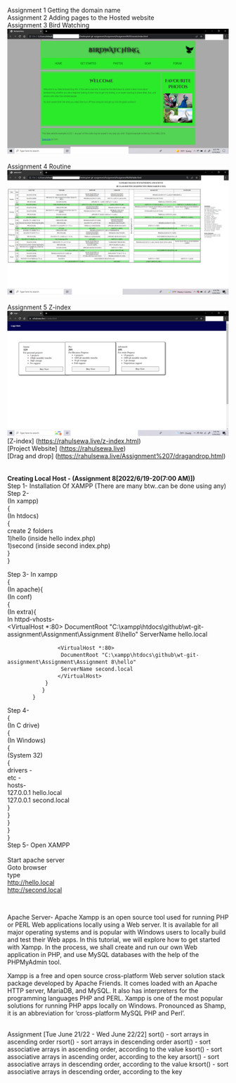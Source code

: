 Assignment 1 Getting the domain name<br>
Assignment 2 Adding pages to the Hosted website<br>
Assignment 3 Bird Watching<br>
![Screenshot](./birdwatching.jpg)
<br>
<br>
Assignment 4 Routine<br>
![Screenshot](./Routine.png)
<br>
<br>
Assignment 5 Z-index<br>
![Screenshot](./zindex.png)
[Z-index] (https://rahulsewa.live/z-index.html)
<br>
[Project Website] (https://rahulsewa.live)
<br>
[Drag and drop] (https://rahulsewa.live/Assignment%207/dragandrop.html)
<br>
<br>
<br>
<b>Creating Local Host - (Assignment 8[2022/6/19-20(7:00 AM)])</b>
</br>
   Step 1- Installation Of XAMPP (There are many btw..can be done using any)<br>
   Step 2-<br>
           (In xampp)<br>
           {
            <br>
              (In htdocs)
              <br>
              {
                <br>
                create 2 folders
                <br>
                1)hello (inside hello index.php)
                <br>
                1)second (inside second index.php)
                <br>
              }
              <br>
           } 
           <br>
        

   Step 3- In xampp<br> {
    <br>
            (In apache){
                <br>
               (In conf)
               <br> 
               {
                <br>
                (In extra){
                    <br>
                   In httpd-vhosts-
                    <br>
                    <VirtualHost *:80>
                     DocumentRoot "C:\xampp\htdocs\github\wt-git-assignment\Assignment\Assignment 8\hello"
                     ServerName hello.local
                    </VirtualHost>  

                    <VirtualHost *:80>
                     DocumentRoot "C:\xampp\htdocs\github\wt-git-assignment\Assignment\Assignment 8\hello"
                     ServerName second.local
                    </VirtualHost> 
                }
               }
            } 
   Step 4-<br>
   { 
    <br>
     (In C drive)<br>
      {<br>
        (In Windows)<br>
          {<br>
            (System 32)<br>
              {<br>
                drivers -<br>
                etc -<br>
                hosts-<br>
                127.0.0.1    hello.local<br>
                127.0.0.1    second.local<br>
             }<br>
          }<br>
        }<br>
      }<br>
    }<br>
Step 5-
        Open XAMPP<br><br>
        Start apache server<br>
        Goto browser<br>
        type<br>
        http://hello.local<br>
        http://second.local<br>

<br>

Apache Server-
Apache Xampp is an open source tool used for running PHP or PERL Web applications locally using a Web server. It is available for all major operating systems and is popular with Windows users to locally build and test their Web apps. In this tutorial, we will explore how to get started with Xampp. In the process, we shall create and run our own Web application in PHP, and use MySQL databases with the help of the PHPMyAdmin tool.

Xampp is a free and open source cross-platform Web server solution stack package developed by Apache Friends. It comes loaded with an Apache HTTP server, MariaDB, and MySQL. It also has interpreters for the programming languages PHP and PERL. Xampp is one of the most popular solutions for running PHP apps locally on Windows. Pronounced as Shamp, it is an abbreviation for ‘cross-platform MySQL PHP and Perl’.

<br>
Assignment [Tue June 21/22 - Wed June 22/22]
sort() - sort arrays in ascending order
rsort() - sort arrays in descending order
asort() - sort associative arrays in ascending order, according to the value
ksort() - sort associative arrays in ascending order, according to the key
arsort() - sort associative arrays in descending order, according to the value
krsort() - sort associative arrays in descending order, according to the key
<br>


